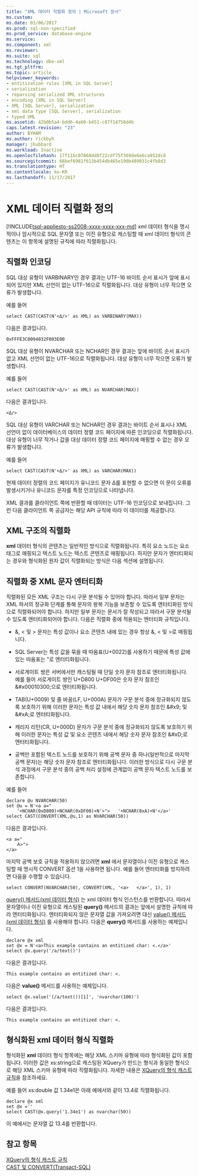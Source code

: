 ```yaml
---
title: "XML 데이터 직렬화 정의 | Microsoft 문서"
ms.custom: 
ms.date: 03/06/2017
ms.prod: sql-non-specified
ms.prod_service: database-engine
ms.service: 
ms.component: xml
ms.reviewer: 
ms.suite: sql
ms.technology: dbe-xml
ms.tgt_pltfrm: 
ms.topic: article
helpviewer_keywords:
- entitization rules [XML in SQL Server]
- serialization
- reparsing serialized XML structures
- encoding [XML in SQL Server]
- XML [SQL Server], serialization
- xml data type [SQL Server], serialization
- typed XML
ms.assetid: 42b0b5a4-bdd6-4a60-b451-c87f14758d4b
caps.latest.revision: "23"
author: BYHAM
ms.author: rickbyh
manager: jhubbard
ms.workload: Inactive
ms.openlocfilehash: 17f11bc07868dd8f22cdf75f369de6e6ca952dc8
ms.sourcegitcommit: 66bef6981f613b454db465e190b489031c4fb8d3
ms.translationtype: HT
ms.contentlocale: ko-KR
ms.lasthandoff: 11/17/2017
---
```

# <a name="define-the-serialization-of-xml-data"></a>XML 데이터 직렬화 정의
[!INCLUDE[tsql-appliesto-ss2008-xxxx-xxxx-xxx-md](../../includes/tsql-appliesto-ss2008-xxxx-xxxx-xxx-md.md)] xml 데이터 형식을 명시적이나 암시적으로 SQL 문자열 또는 이진 유형으로 캐스팅할 때 xml 데이터 형식의 콘텐츠는 이 항목에 설명된 규칙에 따라 직렬화됩니다.  
  
## <a name="serialization-encoding"></a>직렬화 인코딩  
 SQL 대상 유형이 VARBINARY인 경우 결과는 UTF-16 바이트 순서 표시가 앞에 표시되어 있지만 XML 선언이 없는 UTF-16으로 직렬화됩니다. 대상 유형이 너무 작으면 오류가 발생합니다.  
  
 예를 들어  
  
```  
select CAST(CAST(N'<Δ/>' as XML) as VARBINARY(MAX))  
```  
  
 다음은 결과입니다.  
  
```  
0xFFFE3C0094032F003E00  
```  
  
 SQL 대상 유형이 NVARCHAR 또는 NCHAR인 경우 결과는 앞에 바이트 순서 표시가 없고 XML 선언이 없는 UTF-16으로 직렬화됩니다. 대상 유형이 너무 작으면 오류가 발생합니다.  
  
 예를 들어  
  
```  
select CAST(CAST(N'<Δ/>' as XML) as NVARCHAR(MAX))  
```  
  
 다음은 결과입니다.  
  
```  
<Δ/>  
```  
  
 SQL 대상 유형이 VARCHAR 또는 NCHAR인 경우 결과는 바이트 순서 표시나 XML 선언이 없이 데이터베이스의 데이터 정렬 코드 페이지에 따른 인코딩으로 직렬화됩니다. 대상 유형이 너무 작거나 값을 대상 데이터 정렬 코드 페이지에 매핑할 수 없는 경우 오류가 발생합니다.  
  
 예를 들어  
  
```  
select CAST(CAST(N'<Δ/>' as XML) as VARCHAR(MAX))  
```  
  
 현재 데이터 정렬의 코드 페이지가 유니코드 문자 Δ를 표현할 수 없으면 이 문이 오류를 발생시키거나 유니코드 문자를 특정 인코딩으로 나타냅니다.  
  
 XML 결과를 클라이언트 쪽에 반환할 때 데이터는 UTF-16 인코딩으로 보내집니다. 그런 다음 클라이언트 쪽 공급자는 해당 API 규칙에 따라 이 데이터를 제공합니다.  
  
## <a name="serialization-of-the-xml-structures"></a>XML 구조의 직렬화  
 **xml** 데이터 형식의 콘텐츠는 일반적인 방식으로 직렬화됩니다. 특히 요소 노드는 요소 태그로 매핑되고 텍스트 노드는 텍스트 콘텐츠로 매핑됩니다. 하지만 문자가 엔터티화되는 경우와 형식화된 원자 값이 직렬화되는 방식은 다음 섹션에 설명됩니다.  
  
## <a name="entitization-of-xml-characters-during-serialization"></a>직렬화 중 XML 문자 엔터티화  
 직렬화된 모든 XML 구조는 다시 구문 분석될 수 있어야 합니다. 따라서 일부 문자는 XML 파서의 정규화 단계를 통해 문자의 왕복 기능을 보존할 수 있도록 엔터티화된 방식으로 직렬화되어야 합니다. 하지만 일부 문자는 문서가 잘 작성되고 따라서 구문 분석될 수 있도록 엔터티화되어야 합니다. 다음은 직렬화 중에 적용되는 엔터티화 규칙입니다.  
  
-   &, \< 및 > 문자는 특성 값이나 요소 콘텐츠 내에 있는 경우 항상 &amp;, &lt; 및 &gt;로 매핑됩니다.  
  
-   SQL Server는 특성 값을 묶을 때 따옴표(U+0022)를 사용하기 때문에 특성 값에 있는 따옴표는 &quot;로 엔터티화됩니다.  
  
-   서로게이트 쌍은 서버에서만 캐스팅될 때 단일 숫자 문자 참조로 엔터티화됩니다. 예를 들어 서로게이트 쌍인 U+D800 U+DF00은 숫자 문자 참조인 &\#x00010300;으로 엔터티화됩니다.  
  
-   TAB(U+0009) 및 줄 바꿈(LF, U+000A) 문자가 구문 분석 중에 정규화되지 않도록 보호하기 위해 이러한 문자는 특성 값 내에서 해당 숫자 문자 참조인 &\#x9; 및 &\#xA;로 엔터티화됩니다.  
  
-   캐리지 리턴(CR, U+000D) 문자가 구문 분석 중에 정규화되지 않도록 보호하기 위해 이러한 문자는 특성 값 및 요소 콘텐츠 내에서 해당 숫자 문자 참조인 &\#xD;로 엔터티화됩니다.  
  
-   공백만 포함된 텍스트 노드를 보호하기 위해 공백 문자 중 하나(일반적으로 마지막 공백 문자)는 해당 숫자 문자 참조로 엔터티화됩니다. 이러한 방식으로 다시 구문 분석 과정에서 구문 분석 중의 공백 처리 설정에 관계없이 공백 문자 텍스트 노드를 보존합니다.  
  
 예를 들어  
  
```  
declare @u NVARCHAR(50)  
set @u = N'<a a="  
    '+NCHAR(0xD800)+NCHAR(0xDF00)+N'>">   '+NCHAR(0xA)+N'</a>'  
select CAST(CONVERT(XML,@u,1) as NVARCHAR(50))  
```  
  
 다음은 결과입니다.  
  
```  
<a a="  
    𐌀>">     
</a>  
```  
  
 마지막 공백 보호 규칙을 적용하지 않으려면 **xml** 에서 문자열이나 이진 유형으로 캐스팅할 때 명시적 CONVERT 옵션 1을 사용하면 됩니다. 예를 들어 엔터티화를 방지하려면 다음을 수행할 수 있습니다.  
  
```  
select CONVERT(NVARCHAR(50), CONVERT(XML, '<a>   </a>', 1), 1)  
```  
  
 [query() 메서드(xml 데이터 형식)](../../t-sql/xml/query-method-xml-data-type.md) 는 xml 데이터 형식 인스턴스를 반환합니다. 따라서 문자열이나 이진 유형으로 캐스팅된 **query()** 메서드의 결과는 앞에서 설명한 규칙에 따라 엔터티화됩니다. 엔터티화되지 않은 문자열 값을 가져오려면 대신 [value() 메서드(xml 데이터 형식)](../../t-sql/xml/value-method-xml-data-type.md) 를 사용해야 합니다. 다음은 **query()** 메서드를 사용하는 예제입니다.  
  
```  
declare @x xml  
set @x = N'<a>This example contains an entitized char: <.</a>'  
select @x.query('/a/text()')  
```  
  
 다음은 결과입니다.  
  
```  
This example contains an entitized char: <.  
```  
  
 다음은 **value()** 메서드를 사용하는 예제입니다.  
  
```  
select @x.value('(/a/text())[1]', 'nvarchar(100)')  
```  
  
 다음은 결과입니다.  
  
```  
This example contains an entitized char: <.  
```  
  
## <a name="serializing-a-typed-xml-data-type"></a>형식화된 xml 데이터 형식 직렬화  
 형식화된 **xml** 데이터 형식 항목에는 해당 XML 스키마 유형에 따라 형식화된 값이 포함됩니다. 이러한 값은 xs:string으로 캐스팅된 XQuery가 만드는 형식과 동일한 형식으로 해당 XML 스키마 유형에 따라 직렬화됩니다. 자세한 내용은 [XQuery의 형식 캐스트 규칙](../../xquery/type-casting-rules-in-xquery.md)을 참조하세요.  
  
 예를 들어 xs:double 값 1.34e1은 아래 예에서와 같이 13.4로 직렬화됩니다.  
  
```  
declare @x xml  
set @x =''  
select CAST(@x.query('1.34e1') as nvarchar(50))  
```  
  
 이 예에서는 문자열 값 13.4를 반환합니다.  
  
## <a name="see-also"></a>참고 항목  
 [XQuery의 형식 캐스트 규칙](../../xquery/type-casting-rules-in-xquery.md)   
 [CAST 및 CONVERT&#40;Transact-SQL&#41;](../../t-sql/functions/cast-and-convert-transact-sql.md)  
  
  
